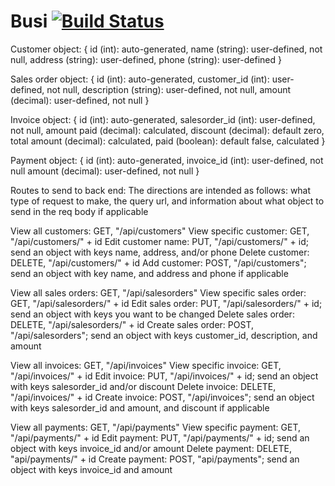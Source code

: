 # Busi [![Build Status](https://travis-ci.org/RyanEllingson/Busi.png?branch=master)](https://travis-ci.org/RyanEllingson/Busi)

Customer object: {
    id (int): auto-generated,
    name (string): user-defined, not null,
    address (string): user-defined,
    phone (string): user-defined
}

Sales order object: {
    id (int): auto-generated,
    customer_id (int): user-defined, not null,
    description (string): user-defined, not null,
    amount (decimal): user-defined, not null
}

Invoice object: {
    id (int): auto-generated,
    salesorder_id (int): user-defined, not null,
    amount paid (decimal): calculated,
    discount (decimal): default zero,
    total amount (decimal): calculated,
    paid (boolean): default false, calculated
}

Payment object: {
    id (int): auto-generated,
    invoice_id (int): user-defined, not null
    amount (decimal): user-defined, not null
}

Routes to send to back end:
The directions are intended as follows: what type of request to make, the query url, and information about what object to send in the req body if applicable

View all customers: GET, "/api/customers"
View specific customer: GET, "/api/customers/" + id
Edit customer name: PUT, "/api/customers/" + id; send an object with keys name, address, and/or phone
Delete customer: DELETE, "/api/customers/" + id
Add customer: POST, "/api/customers"; send an object with key name, and address and phone if applicable

View all sales orders: GET, "/api/salesorders"
View specific sales order: GET, "/api/salesorders/" + id
Edit sales order: PUT, "/api/salesorders/" + id; send an object with keys you want to be changed
Delete sales order: DELETE, "/api/salesorders/" + id
Create sales order: POST, "/api/salesorders"; send an object with keys customer_id, description, and amount

View all invoices: GET, "/api/invoices"
View specific invoice: GET, "/api/invoices/" + id
Edit invoice: PUT, "/api/invoices/" + id; send an object with keys salesorder_id and/or discount
Delete invoice: DELETE, "/api/invoices/" + id
Create invoice: POST, "/api/invoices"; send an object with keys salesorder_id and amount, and discount if applicable

View all payments: GET, "/api/payments"
View specific payment: GET, "/api/payments/" + id
Edit payment: PUT, "/api/payments/" + id; send an object with keys invoice_id and/or amount
Delete payment: DELETE, "api/payments/" + id
Create payment: POST, "api/payments"; send an object with keys invoice_id and amount
